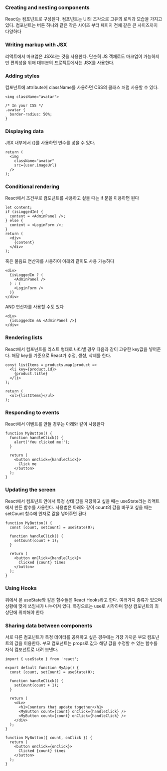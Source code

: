### Creating and nesting components

React는 컴포넌트로 구성된다. 컴포넌트는 UI의 조각으로 고유의 로직과 모습을 가지고 있다. 컴포넌트는 버튼 하나와 같은 작은 사이즈 부터 페이지 전체 같은 큰 사이즈까지 다양하다

### Writing markup with JSX

리액트에서 마크업은 JSX라는 것을 사용한다. 단순히 JS 객체로도 마크업이 가능하지만 편의성을 위해 대부분의 프로젝트에서는 JSX를 사용한다.

### Adding styles

컴포넌트에 attribute에 className를 사용하면 CSS의 클래스 처럼 사용할 수 있다.

```
<img className="avatar">

/* In your CSS */
.avatar {
  border-radius: 50%;
}

```

### Displaying data

JSX 내부에서 {}를 사용하면 변수를 넣을 수 있다.

```
return (
  <img
    className="avatar"
    src={user.imageUrl}
  />
);
```

### Conditional rendering

React에서 조건부로 컴포넌트를 사용하고 싶을 때는 if 문을 이용하면 된다

```JSX
let content;
if (isLoggedIn) {
  content = <AdminPanel />;
} else {
  content = <LoginForm />;
}
return (
  <div>
    {content}
  </div>
);
```

혹은 물음표 연산자를 사용하여 아래와 같이도 사용 가능하다

```JSX
<div>
  {isLoggedIn ? (
    <AdminPanel />
  ) : (
    <LoginForm />
  )}
</div>
```

AND 연산자를 사용할 수도 있다

```JSX
<div>
  {isLoggedIn && <AdminPanel />}
</div>
```

### Rendering lists

React에서 컴포넌트를 리스트 형태로 나타낼 경우 다음과 같이 고유한 key값을 넣어준다. 해당 key를 기준으로 React가 수정, 생성, 삭제를 한다.

```JSX
const listItems = products.map(product =>
  <li key={product.id}>
    {product.title}
  </li>
);

return (
  <ul>{listItems}</ul>
);
```

### Responding to events

React에서 이벤트를 만들 경우는 아래와 같이 사용한다

```JSX
function MyButton() {
  function handleClick() {
    alert('You clicked me!');
  }

  return (
    <button onClick={handleClick}>
      Click me
    </button>
  );
}
```

### Updating the screen

React에서 컴포넌트 안에서 특정 상태 값을 저장하고 싶을 때는 useState라는 리액트에서 만든 함수를 사용한다. 사용법은 아래와 같이 count의 값을 바꾸고 싶을 때는 setCount 함수에 인자로 값을 넣어주면 된다

```JSX
function MyButton() {
  const [count, setCount] = useState(0);

  function handleClick() {
    setCount(count + 1);
  }

  return (
    <button onClick={handleClick}>
      Clicked {count} times
    </button>
  );
}
```

### Using Hooks

위에서 본 useState와 같은 함수들은 React Hooks라고 한다. 여러가지 종류가 있으며 상황에 맞게 쓰임새가 나누어져 있다. 특징으로는 use로 시작하며 항상 컴포넌트의 최상단에 위치해야 한다

### Sharing data between components

서로 다른 컴포넌트가 특정 데이터를 공유하고 싶은 경우에는 가장 가까운 부모 컴포넌트의 값을 이용한다. 부모 컴포넌트는 props로 값과 해당 값을 수정할 수 있는 함수를 자식 컴포넌트로 내려 보낸다.

```JSX
import { useState } from 'react';

export default function MyApp() {
  const [count, setCount] = useState(0);

  function handleClick() {
    setCount(count + 1);
  }

  return (
    <div>
      <h1>Counters that update together</h1>
      <MyButton count={count} onClick={handleClick} />
      <MyButton count={count} onClick={handleClick} />
    </div>
  );
}

function MyButton({ count, onClick }) {
  return (
    <button onClick={onClick}>
      Clicked {count} times
    </button>
  );
}
```
